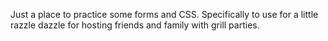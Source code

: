 Just a place to practice some forms and CSS.  Specifically to use for a little razzle dazzle for hosting friends and family with grill parties.